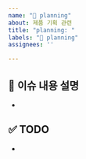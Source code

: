 ```yaml
---
name: "🚀 planning"
about: 제품 기획 관련
title: "planning: "
labels: "🚀 planning"
assignees: ''

---
```


## 📌 이슈 내용 설명
-

## ✅ TODO
-
